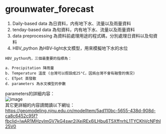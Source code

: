 # grounwater_forecast
1. Daily-based data 為日資料，内有地下水、流量以及雨量資料
2. tenday-based data 為旬資料，内有地下水、流量以及雨量資料
3. data preprocessing 為資料前處理用途的程式碼，分別處理日資料以及旬資料
4. HBV_python 為HBV-light水文模型，用來模擬地下水的水位

```
HBV_python内，三個最重要的指標為：

a. Precipitation 降雨量
b. Temperature 溫度 (台灣可以假設成25°C，因爲台灣不會有融雪的情況)
c. ETpot 蒸發散
d. parameters 為水文模型的參數

```

parameters的詳細内容：<br>
![image](https://user-images.githubusercontent.com/41781189/177193162-ad0a0090-cf7e-4e3f-93e2-bde627c53c03.png) <br>
其它更詳細的内容請閲讀以下網址：<br>
https://geomodeling.njnu.edu.cn/modelItem/5ad110bc-5655-438d-908d-ca8c6452c95f?fbclid=IwAR1MHzyImGV7kG4swr2iXeiREx6ILHbu6T5XffnrhL1TYCKhVcNFthI25V0
